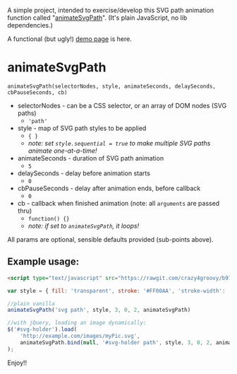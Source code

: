 A simple project, intended to exercise/develop this SVG path animation function called "[animateSvgPath](https://gist.github.com/crazy4groovy/b9793d573e9b58e1c758a0b6379cfe22)". (It's plain JavaScript, no lib dependencies.)

A functional (but ugly!) [demo page](http://crazy4groovy.github.io/animateSvgPath) is here.

# animateSvgPath

`animateSvgPath(selectorNodes, style, animateSeconds, delaySeconds, cbPauseSeconds, cb)`

* selectorNodes - can be a CSS selector, or an array of DOM nodes (SVG paths)
	* `'path'`
* style - map of SVG path styles to be applied
	* `{ }`
	* _note: set `style.sequential = true` to make multiple SVG paths animate one-at-a-time!_
* animateSeconds - duration of SVG path animation
	* `5`
* delaySeconds - delay before animation starts
	* `0`
* cbPauseSeconds - delay after animation ends, before callback
	* `0`
* cb - callback when finished animation (note: all `arguments` are passed thru)
	* `function() {}`
	* _note: if set to `animateSvgPath`, it loops!_

All params are optional, sensible defaults provided (sub-points above).

## Example usage:

```html
<script type="text/javascript" src="https://rawgit.com/crazy4groovy/b9793d573e9b58e1c758a0b6379cfe22/raw/d53b605851682394c5ae24a7b0ff87bde503d262/animateSvgPath.min.js"></script>
```

```js
var style = { fill: 'transparent', stroke: '#FF00AA', 'stroke-width': '2', sequential: true };

//plain vanilla
animateSvgPath('svg path', style, 3, 0, 2, animateSvgPath)

//with jQuery, loading an image dynamically:
$('#svg-holder').load(
	'http://example.com/images/myPic.svg',
	animateSvgPath.bind(null, '#svg-holder path', style, 3, 0, 2, animateSvgPath)
);
```

Enjoy!!

